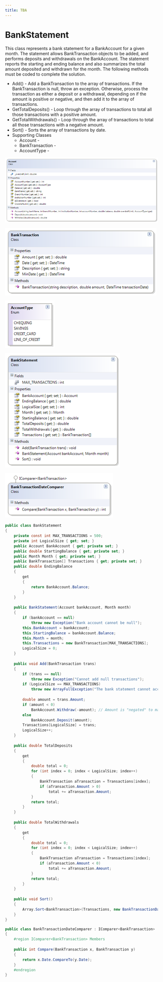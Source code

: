 ```yaml
---
title: TBA
---
```

# BankStatement

This class represents a bank statement for a BankAccount for a given month. The statement allows BankTransaction objects to be added, and performs deposits and withdrawals on the BankAccount. The statement reports the starting and ending balance and also summarizes the total amount deposited and withdrawn for the month. The following methods must be coded to complete the solution.

* Add() - Add a BankTransaction to the array of transactions. If the BankTransaction is null, throw an exception. Otherwise, process the transaction as either a deposit or a withdrawal, depending on if the amount is positive or negative, and then add it to the array of transactions.
* GetTotalDeposits() - Loop through the array of transactions to total all those transactions with a positive amount.
* GetTotalWithdrawals() - Loop through the array of transactions to total all those transactions with a negative amount.
* Sort() - Sorts the array of transactions by date.
* Supporting Classes
  * Account -
  * BankTransaction - 
  * AccountType -

![](./L-Account.png)

![](./L-BankTransaction.png)

![](./L-AccountType.png)
 
![](./L-BankStatement.png)

![](./L-BankTransactionDateComparer.png)

```csharp
public class BankStatement
{
    private const int MAX_TRANSACTIONS = 500;
    private int LogicalSize { get; set; }
    public Account BankAccount { get; private set; }
    public double StartingBalance { get; private set; }
    public Month Month { get; private set; }
    public BankTransaction[] Transactions { get; private set; }
    public double EndingBalance
    {
        get
        {
            return BankAccount.Balance;
        }
    }

    public BankStatement(Account bankAccount, Month month)
    {
        if (bankAccount == null)
            throw new Exception("Bank account cannot be null");
        this.BankAccount = bankAccount;
        this.StartingBalance = bankAccount.Balance;
        this.Month = month;
        this.Transactions = new BankTransaction[MAX_TRANSACTIONS];
        LogicalSize = 0;
    }

    public void Add(BankTransaction trans)
    {
        if (trans == null)
            throw new Exception("Cannot add null transactions");
        if (LogicalSize == MAX_TRANSACTIONS)
            throw new ArrayFullException("The bank statement cannot accept further transactions; the array is full");

        double amount = trans.Amount;
        if (amount < 0)
            BankAccount.Withdraw(-amount); // Amount is "negated" to make positive
        else
            BankAccount.Deposit(amount);
        Transactions[LogicalSize] = trans;
        LogicalSize++;
    }

    public double TotalDeposits
    {
        get
        {
            double total = 0;
            for (int index = 0; index < LogicalSize; index++)
            {
                BankTransaction aTransaction = Transactions[index];
                if (aTransaction.Amount > 0)
                    total += aTransaction.Amount;
            }
            return total;
        }
    }

    public double TotalWithdrawals
    {
        get
        {
            double total = 0;
            for (int index = 0; index < LogicalSize; index++)
            {
                BankTransaction aTransaction = Transactions[index];
                if (aTransaction.Amount < 0)
                    total += aTransaction.Amount;
            }
            return total;
        }
    }

    public void Sort()
    {
        Array.Sort<BankTransaction>(Transactions, new BankTransactionDateComparer());
    }
}
```

```csharp
public class BankTransactionDateComparer : IComparer<BankTransaction>
{
    #region IComparer<BankTransaction> Members

    public int Compare(BankTransaction x, BankTransaction y)
    {
        return x.Date.CompareTo(y.Date);
    }
    #endregion
}
```
